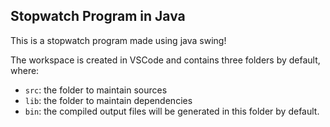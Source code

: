 ## Stopwatch Program in Java
This is a stopwatch program made using java swing!

The workspace is created in VSCode and contains three folders by default, where:

- `src`: the folder to maintain sources
- `lib`: the folder to maintain dependencies
- `bin`: the compiled output files will be generated in this folder by default.

